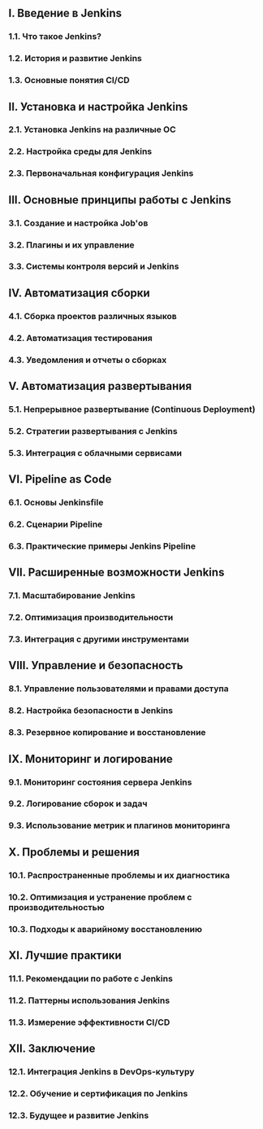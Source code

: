 ## I. Введение в Jenkins
### 1.1. Что такое Jenkins?
### 1.2. История и развитие Jenkins
### 1.3. Основные понятия CI/CD

## II. Установка и настройка Jenkins
### 2.1. Установка Jenkins на различные ОС
### 2.2. Настройка среды для Jenkins
### 2.3. Первоначальная конфигурация Jenkins

## III. Основные принципы работы с Jenkins
### 3.1. Создание и настройка Job'ов
### 3.2. Плагины и их управление
### 3.3. Системы контроля версий и Jenkins

## IV. Автоматизация сборки
### 4.1. Сборка проектов различных языков
### 4.2. Автоматизация тестирования
### 4.3. Уведомления и отчеты о сборках

## V. Автоматизация развертывания
### 5.1. Непрерывное развертывание (Continuous Deployment)
### 5.2. Стратегии развертывания с Jenkins
### 5.3. Интеграция с облачными сервисами

## VI. Pipeline as Code
### 6.1. Основы Jenkinsfile
### 6.2. Сценарии Pipeline
### 6.3. Практические примеры Jenkins Pipeline

## VII. Расширенные возможности Jenkins
### 7.1. Масштабирование Jenkins
### 7.2. Оптимизация производительности
### 7.3. Интеграция с другими инструментами

## VIII. Управление и безопасность
### 8.1. Управление пользователями и правами доступа
### 8.2. Настройка безопасности в Jenkins
### 8.3. Резервное копирование и восстановление

## IX. Мониторинг и логирование
### 9.1. Мониторинг состояния сервера Jenkins
### 9.2. Логирование сборок и задач
### 9.3. Использование метрик и плагинов мониторинга

## X. Проблемы и решения
### 10.1. Распространенные проблемы и их диагностика
### 10.2. Оптимизация и устранение проблем с производительностью
### 10.3. Подходы к аварийному восстановлению

## XI. Лучшие практики
### 11.1. Рекомендации по работе с Jenkins
### 11.2. Паттерны использования Jenkins
### 11.3. Измерение эффективности CI/CD

## XII. Заключение
### 12.1. Интеграция Jenkins в DevOps-культуру
### 12.2. Обучение и сертификация по Jenkins
### 12.3. Будущее и развитие Jenkins
